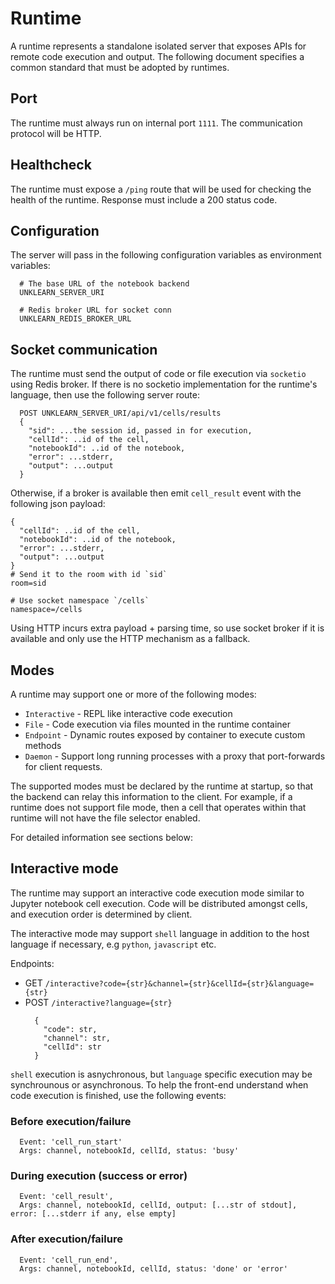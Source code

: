 # Runtime

A runtime represents a standalone isolated server that exposes APIs for remote code execution and output. The following document specifies a common standard that must be adopted by runtimes.

## Port

The runtime must always run on internal port `1111`. The communication protocol will be HTTP.

## Healthcheck

The runtime must expose a `/ping` route that will be used for checking the health of the runtime. Response must include a 200 status code.

## Configuration

The server will pass in the following configuration variables as environment variables:

```
  # The base URL of the notebook backend
  UNKLEARN_SERVER_URI
  
  # Redis broker URL for socket conn
  UNKLEARN_REDIS_BROKER_URL
```

## Socket communication

The runtime must send the output of code or file execution via `socketio` using Redis broker. If there is no socketio implementation for the runtime's language, then use the following server route:

```
  POST UNKLEARN_SERVER_URI/api/v1/cells/results
  {
    "sid": ...the session id, passed in for execution,
    "cellId": ..id of the cell,
    "notebookId": ..id of the notebook,
    "error": ...stderr,
    "output": ...output
  }
```

Otherwise, if a broker is available then emit `cell_result` event with the following json payload:

```
{
  "cellId": ..id of the cell,
  "notebookId": ..id of the notebook,
  "error": ...stderr,
  "output": ...output
}
# Send it to the room with id `sid`
room=sid

# Use socket namespace `/cells`
namespace=/cells

```

Using HTTP incurs extra payload + parsing time, so use socket broker if it is available and only use the HTTP mechanism as a fallback.

## Modes

A runtime may support one or more of the following modes:

* `Interactive` - REPL like interactive code execution
* `File` - Code execution via files mounted in the runtime container
* `Endpoint` - Dynamic routes exposed by container to execute custom methods
* `Daemon` - Support long running processes with a proxy that port-forwards for client requests.

The supported modes must be declared by the runtime at startup, so that the backend can relay this information to the client.
For example, if a runtime does not support file mode, then a cell that operates within that runtime will not have the file selector enabled.

For detailed information see sections below:


## Interactive mode

The runtime may support an interactive code execution mode similar to Jupyter notebook cell execution. Code will be distributed amongst cells, and execution order is determined by client.

The interactive mode may support `shell` language in addition to the host language if necessary, e.g `python`, `javascript` etc.

Endpoints: 
* GET `/interactive?code={str}&channel={str}&cellId={str}&language={str}`
* POST `/interactive?language={str}`
  ```
    {
      "code": str,
      "channel": str,
      "cellId": str
    }
  ```

`shell` execution is asnychronous, but `language` specific execution may be synchrounous or asynchronous. To help the front-end understand when code execution is finished, use the following events:

### Before execution/failure
```
  Event: 'cell_run_start'
  Args: channel, notebookId, cellId, status: 'busy'
```

### During execution (success or error)
```
  Event: 'cell_result',
  Args: channel, notebookId, cellId, output: [...str of stdout], error: [...stderr if any, else empty]
```

### After execution/failure
```
  Event: 'cell_run_end',
  Args: channel, notebookId, cellId, status: 'done' or 'error'
```


